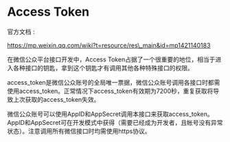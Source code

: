 # Access Token

官方文档 : 

https://mp.weixin.qq.com/wiki?t=resource/res\_main&id=mp1421140183

在微信公众平台接口开发中，Access Token占据了一个很重要的地位，相当于进入各种接口的钥匙，拿到这个钥匙才有调用其他各种特殊接口的权限。

access\_token是微信公众账号的全局唯一票据，微信公众账号调用各接口时都需使用access\_token。正常情况下access\_token有效期为7200秒，重复获取将导致上次获取的access\_token失效。

微信公众账号可以使用AppID和AppSecret调用本接口来获取access\_token。AppID和AppSecret可在开发模式中获得（需要已经成为开发者，且帐号没有异常状态）。注意调用所有微信接口时均需使用https协议。





